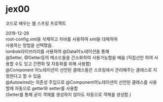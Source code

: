# jex00
코드로 배우는 웹 스프링 프로젝트  

  
      
2019-12-28  
root-config.xml을 삭제하고 자바를 사용하여 xml을 대체하여  
사용하는 방법을 선택했음.  
lombok라이브러리를 사용하여 @Data어노테이션을 통해  
@Setter, @Getter등의 메소드들을 간소화하여 사용가능함을 배움 (직접선언 하여 사용할 수도 있고 간편화 및 자동화를 위해 사용함)  
@Component 어노테이션이 선언된 클래스들은 스프링에서 관리해주는 클래스로 지정한다고 할 수 있음  
@Autowired는 의존성 주입으로 @Component어노테이션이 선언된 클래스를 사용할때 자동으로 getter와 setter를 사용함  
(Setter를 통해 굳이 객체를 생성하지 않아도 자동으로 객체를 생성함.)
